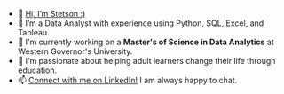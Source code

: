 - 👋 [Hi, I’m Stetson :)](https://www.stetsondone.com/)
- 👀 I’m a Data Analyst with experience using Python, SQL, Excel, and Tableau.
- 🌱 I'm currently working on a **Master's of Science in Data Analytics** at Western Governor's University. 
- 💞️ I'm passionate about helping adult learners change their life through education. 
- 📫 [Connect with me on LinkedIn!](https://www.linkedin.com/in/stetson-done/) I am always happy to chat.

<!---
scdone/scdone is a ✨ special ✨ repository because its `README.md` (this file) appears on your GitHub profile.
You can click the Preview link to take a look at your changes.
--->
